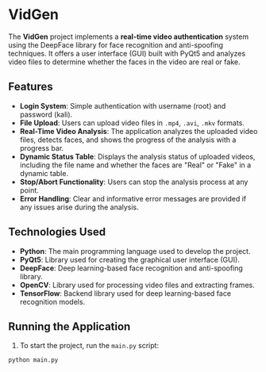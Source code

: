# VidGen

The **VidGen** project implements a **real-time video authentication** system using the DeepFace library for face recognition and anti-spoofing techniques. It offers a user interface (GUI) built with PyQt5 and analyzes video files to determine whether the faces in the video are real or fake.

## Features

- **Login System**: Simple authentication with username (root) and password (kali).
- **File Upload**: Users can upload video files in `.mp4`, `.avi`, `.mkv` formats.
- **Real-Time Video Analysis**: The application analyzes the uploaded video files, detects faces, and shows the progress of the analysis with a progress bar.
- **Dynamic Status Table**: Displays the analysis status of uploaded videos, including the file name and whether the faces are "Real" or "Fake" in a dynamic table.
- **Stop/Abort Functionality**: Users can stop the analysis process at any point.
- **Error Handling**: Clear and informative error messages are provided if any issues arise during the analysis.

## Technologies Used

- **Python**: The main programming language used to develop the project.
- **PyQt5**: Library used for creating the graphical user interface (GUI).
- **DeepFace**: Deep learning-based face recognition and anti-spoofing library.
- **OpenCV**: Library used for processing video files and extracting frames.
- **TensorFlow**: Backend library used for deep learning-based face recognition models.

## Running the Application

1. To start the project, run the `main.py` script:

```bash
python main.py
